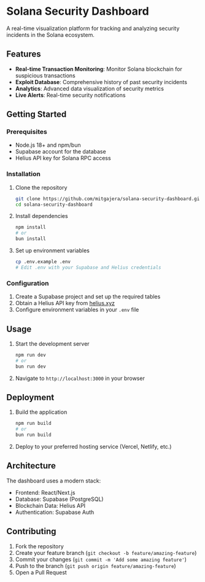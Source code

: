# Solana Security Dashboard

A real-time visualization platform for tracking and analyzing security incidents in the Solana ecosystem.

## Features

- **Real-time Transaction Monitoring**: Monitor Solana blockchain for suspicious transactions
- **Exploit Database**: Comprehensive history of past security incidents
- **Analytics**: Advanced data visualization of security metrics
- **Live Alerts**: Real-time security notifications

## Getting Started

### Prerequisites

- Node.js 18+ and npm/bun
- Supabase account for the database
- Helius API key for Solana RPC access

### Installation

1. Clone the repository
    ```bash
    git clone https://github.com/mitgajera/solana-security-dashboard.git
    cd solana-security-dashboard
    ```

2. Install dependencies
    ```bash
    npm install
    # or
    bun install
    ```

3. Set up environment variables
    ```bash
    cp .env.example .env
    # Edit .env with your Supabase and Helius credentials
    ```

### Configuration

1. Create a Supabase project and set up the required tables
2. Obtain a Helius API key from [helius.xyz](https://helius.xyz)
3. Configure environment variables in your `.env` file

## Usage

1. Start the development server
    ```bash
    npm run dev
    # or
    bun run dev
    ```

2. Navigate to `http://localhost:3000` in your browser

## Deployment

1. Build the application
    ```bash
    npm run build
    # or
    bun run build
    ```

2. Deploy to your preferred hosting service (Vercel, Netlify, etc.)

## Architecture

The dashboard uses a modern stack:
- Frontend: React/Next.js
- Database: Supabase (PostgreSQL)
- Blockchain Data: Helius API
- Authentication: Supabase Auth

## Contributing

1. Fork the repository
2. Create your feature branch (`git checkout -b feature/amazing-feature`)
3. Commit your changes (`git commit -m 'Add some amazing feature'`)
4. Push to the branch (`git push origin feature/amazing-feature`)
5. Open a Pull Request


